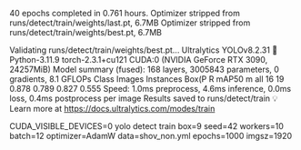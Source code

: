 40 epochs completed in 0.761 hours.
Optimizer stripped from runs/detect/train/weights/last.pt, 6.7MB
Optimizer stripped from runs/detect/train/weights/best.pt, 6.7MB

Validating runs/detect/train/weights/best.pt...
Ultralytics YOLOv8.2.31 🚀 Python-3.11.9 torch-2.3.1+cu121 CUDA:0 (NVIDIA GeForce RTX 3090, 24257MiB)
Model summary (fused): 168 layers, 3005843 parameters, 0 gradients, 8.1 GFLOPs
Class     Images  Instances      Box(P          R      mAP50  m
all         16         19      0.878      0.789      0.827      0.555
Speed: 1.0ms preprocess, 4.6ms inference, 0.0ms loss, 0.4ms postprocess per image
Results saved to runs/detect/train
💡 Learn more at https://docs.ultralytics.com/modes/train

CUDA_VISIBLE_DEVICES=0 yolo detect train box=9 seed=42 workers=10 batch=12 optimizer=AdamW data=shov_non.yml  epochs=1000 imgsz=1920